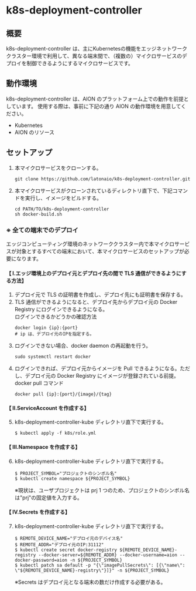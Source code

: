 # k8s-deployment-controller

## 概要

k8s-deployment-controller は、主にKubernetesの機能をエッジネットワーククラスター環境で利用して、異なる端末間で、（複数の）マイクロサービスのデプロイを制御できるようにするマイクロサービスです。

## 動作環境

k8s-deployment-controller は、AION のプラットフォーム上での動作を前提としています。 使用する際は、事前に下記の通り AION の動作環境を用意してください。

- Kubernetes
- AION のリソース   

## セットアップ   

1. 本マイクロサービスをクローンする。
   ```
   git clone https://github.com/latonaio/k8s-deployment-controller.git
   ```
2. 本マイクロサービスがクローンされているディレクトリ直下で、下記コマンドを実行し、イメージをビルドする。   
   ```
   cd PATH/TO/k8s-deployment-controller
   sh docker-build.sh
   ```

### ※ 全ての端末でのデプロイ  

エッジコンピューティング環境のネットワーククラスター内で本マイクロサービスが対象とするすべての端末において、本マイクロサービスのセットアップが必要になります。

#### 【 I.エッジ環境上のデプロイ元とデプロイ先の間で TLS 通信ができるようにする方法】

1. デプロイ元で TLS の証明書を作成し、デプロイ先にも証明書を保存する。
2. TLS 通信ができるようになると、デプロイ先からデプロイ元の Docker Registry にログインできるようになる。  
   ログインできるかどうかの確認方法
   ```
   docker login {ip}:{port}
   # ip は、デプロイ元のIPを指定する。
   ```
3. ログインできない場合、docker daemon の再起動を行う。
   ```
   sudo systemctl restart docker
   ```
4. ログインできれば、デプロイ元からイメージを Pull できるようになる。ただし、デプロイ元の Docker Registry にイメージが登録されている前提。
   docker pull コマンド
   ```
   docker pull {ip}:{port}/{image}/{tag}
   ```

#### 【 II.ServiceAccount を作成する】

5. k8s-deployment-controller-kube ディレクトリ直下で実行する。
   ```
   $ kubectl apply -f k8s/role.yml
   ```

#### 【 III.Namespace を作成する】

6. k8s-deployment-controller-kube ディレクトリ直下で実行する。
   ```
   $ PROJECT_SYMBOL="プロジェクトのシンボル名"
   $ kubectl create namespace ${PROJECT_SYMBOL}
   ```
   ※現状は、ユーザプロジェクトは prj 1 つのため、プロジェクトのシンボル名は"prj"の固定値を入力する。

#### 【 IV.Secrets を作成する】

7. k8s-deployment-controller-kube ディレクトリ直下で実行する。
   ```
   $ REMOTE_DEVICE_NAME="デプロイ元のデバイス名"
   $ REMOTE_ADDR="デプロイ元のIP:31112"
   $ kubectl create secret docker-registry ${REMOTE_DEVICE_NAME}-registry --docker-server=${REMOTE_ADDR} --docker-username=aion --docker-password=aion -n ${PROJECT_SYMBOL}
   $ kubectl patch sa default -p "{\"imagePullSecrets\": [{\"name\": \"${REMOTE_DEVICE_NAME}-registry\"}]}" -n ${PROJECT_SYMBOL}
   ```
   ※Secrets はデプロイ元となる端末の数だけ作成する必要がある。
